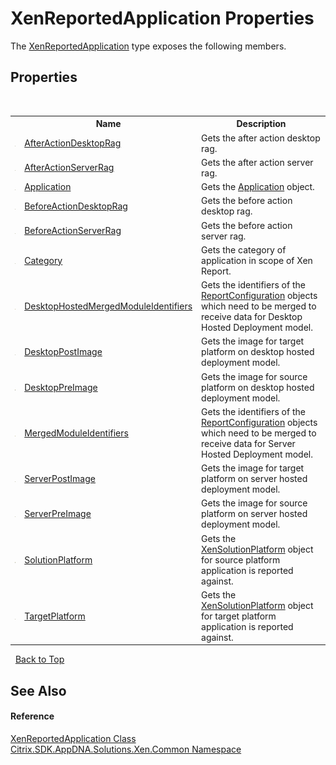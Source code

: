 # XenReportedApplication Properties
 

The <a href="T_Citrix_SDK_AppDNA_Solutions_Xen_Common_XenReportedApplication">XenReportedApplication</a> type exposes the following members.


## Properties
&nbsp;<table><tr><th></th><th>Name</th><th>Description</th></tr><tr><td>![Public property](media/pubproperty.gif "Public property")</td><td><a href="P_Citrix_SDK_AppDNA_Solutions_Xen_Common_XenReportedApplication_AfterActionDesktopRag">AfterActionDesktopRag</a></td><td>
Gets the after action desktop rag.</td></tr><tr><td>![Public property](media/pubproperty.gif "Public property")</td><td><a href="P_Citrix_SDK_AppDNA_Solutions_Xen_Common_XenReportedApplication_AfterActionServerRag">AfterActionServerRag</a></td><td>
Gets the after action server rag.</td></tr><tr><td>![Public property](media/pubproperty.gif "Public property")</td><td><a href="P_Citrix_SDK_AppDNA_Solutions_Xen_Common_XenReportedApplication_Application">Application</a></td><td>
Gets the <a href="P_Citrix_SDK_AppDNA_Solutions_Xen_Common_XenReportedApplication_Application">Application</a> object.</td></tr><tr><td>![Public property](media/pubproperty.gif "Public property")</td><td><a href="P_Citrix_SDK_AppDNA_Solutions_Xen_Common_XenReportedApplication_BeforeActionDesktopRag">BeforeActionDesktopRag</a></td><td>
Gets the before action desktop rag.</td></tr><tr><td>![Public property](media/pubproperty.gif "Public property")</td><td><a href="P_Citrix_SDK_AppDNA_Solutions_Xen_Common_XenReportedApplication_BeforeActionServerRag">BeforeActionServerRag</a></td><td>
Gets the before action server rag.</td></tr><tr><td>![Public property](media/pubproperty.gif "Public property")</td><td><a href="P_Citrix_SDK_AppDNA_Solutions_Xen_Common_XenReportedApplication_Category">Category</a></td><td>
Gets the category of application in scope of Xen Report.</td></tr><tr><td>![Protected property](media/protproperty.gif "Protected property")</td><td><a href="P_Citrix_SDK_AppDNA_Solutions_Xen_Common_XenReportedApplication_DesktopHostedMergedModuleIdentifiers">DesktopHostedMergedModuleIdentifiers</a></td><td>
Gets the identifiers of the <a href="T_Citrix_SDK_AppDNA_ReportConfiguration">ReportConfiguration</a> objects which need to be merged to receive data for Desktop Hosted Deployment model.</td></tr><tr><td>![Public property](media/pubproperty.gif "Public property")</td><td><a href="P_Citrix_SDK_AppDNA_Solutions_Xen_Common_XenReportedApplication_DesktopPostImage">DesktopPostImage</a></td><td>
Gets the image for target platform on desktop hosted deployment model.</td></tr><tr><td>![Public property](media/pubproperty.gif "Public property")</td><td><a href="P_Citrix_SDK_AppDNA_Solutions_Xen_Common_XenReportedApplication_DesktopPreImage">DesktopPreImage</a></td><td>
Gets the image for source platform on desktop hosted deployment model.</td></tr><tr><td>![Protected property](media/protproperty.gif "Protected property")</td><td><a href="P_Citrix_SDK_AppDNA_Solutions_Xen_Common_XenReportedApplication_MergedModuleIdentifiers">MergedModuleIdentifiers</a></td><td>
Gets the identifiers of the <a href="T_Citrix_SDK_AppDNA_ReportConfiguration">ReportConfiguration</a> objects which need to be merged to receive data for Server Hosted Deployment model.</td></tr><tr><td>![Public property](media/pubproperty.gif "Public property")</td><td><a href="P_Citrix_SDK_AppDNA_Solutions_Xen_Common_XenReportedApplication_ServerPostImage">ServerPostImage</a></td><td>
Gets the image for target platform on server hosted deployment model.</td></tr><tr><td>![Public property](media/pubproperty.gif "Public property")</td><td><a href="P_Citrix_SDK_AppDNA_Solutions_Xen_Common_XenReportedApplication_ServerPreImage">ServerPreImage</a></td><td>
Gets the image for source platform on server hosted deployment model.</td></tr><tr><td>![Public property](media/pubproperty.gif "Public property")</td><td><a href="P_Citrix_SDK_AppDNA_Solutions_Xen_Common_XenReportedApplication_SolutionPlatform">SolutionPlatform</a></td><td>
Gets the <a href="T_Citrix_SDK_AppDNA_Solutions_Xen_Common_XenSolutionPlatform">XenSolutionPlatform</a> object for source platform application is reported against.</td></tr><tr><td>![Public property](media/pubproperty.gif "Public property")</td><td><a href="P_Citrix_SDK_AppDNA_Solutions_Xen_Common_XenReportedApplication_TargetPlatform">TargetPlatform</a></td><td>
Gets the <a href="T_Citrix_SDK_AppDNA_Solutions_Xen_Common_XenSolutionPlatform">XenSolutionPlatform</a> object for target platform application is reported against.</td></tr></table>&nbsp;
<a href="#xenreportedapplication-properties">Back to Top</a>

## See Also


#### Reference
<a href="T_Citrix_SDK_AppDNA_Solutions_Xen_Common_XenReportedApplication">XenReportedApplication Class</a><br /><a href="N_Citrix_SDK_AppDNA_Solutions_Xen_Common">Citrix.SDK.AppDNA.Solutions.Xen.Common Namespace</a><br />